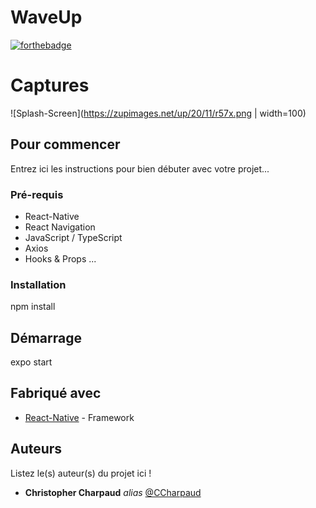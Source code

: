 # WaveUp

[![forthebadge](https://forthebadge.com/images/badges/built-with-love.svg)](https://forthebadge.com)

# Captures

![Splash-Screen](https://zupimages.net/up/20/11/r57x.png | width=100)

## Pour commencer

Entrez ici les instructions pour bien débuter avec votre projet...

### Pré-requis

- React-Native
- React Navigation
- JavaScript / TypeScript
- Axios 
- Hooks & Props
...

### Installation

npm install

## Démarrage

expo start

## Fabriqué avec

* [React-Native](https://reactnative.dev) - Framework


## Auteurs
Listez le(s) auteur(s) du projet ici !
* **Christopher Charpaud** _alias_ [@CCharpaud](https://github.com/CCharpaud)



